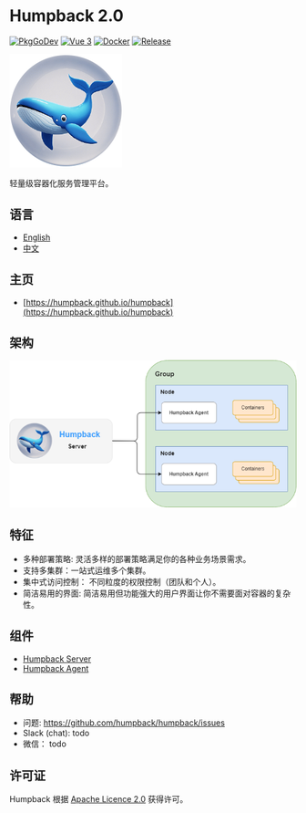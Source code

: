 # Humpback 2.0

[![PkgGoDev](https://pkg.go.dev/badge/github.com/docker/docker)](https://golang.org/)
[![Vue 3](https://img.shields.io/badge/vue-3.x-brightgreen.svg)](https://v3.vuejs.org/)
[![Docker](https://img.shields.io/badge/docker-pull-blue?logo=docker)](https://hub.docker.com/r/humpbacks)
[![Release](https://img.shields.io/badge/release-v2.0.0-blue)](https://github.com/humpbacks/humpback/releases/latest)


![Humpback logo](/docs/_media/logo-nobg.png)

轻量级容器化服务管理平台。

## 语言

- [English](README.md)
- [中文](README.zh.md)

## 主页

* [https://humpback.github.io/humpback](https://humpback.github.io/humpback)

## 架构

![Humpback Architecture](/docs/_media/humpback-architect-new.png)

## 特征

- 多种部署策略: 灵活多样的部署策略满足你的各种业务场景需求。
- 支持多集群：一站式运维多个集群。
- 集中式访问控制： 不同粒度的权限控制（团队和个人）。
- 简洁易用的界面: 简洁易用但功能强大的用户界面让你不需要面对容器的复杂性。

## 组件

* [Humpback Server](https://github.com/humpback/humpback-server)
* [Humpback Agent](https://github.com/humpback/humpback-agent)

## 帮助

- 问题: https://github.com/humpback/humpback/issues
- Slack (chat): todo
- 微信： todo

## 许可证

Humpback 根据 [Apache Licence 2.0](http://www.apache.org/licenses/LICENSE-2.0.html) 获得许可。
